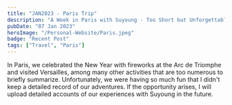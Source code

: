```yaml
---
title: "JAN2023 - Paris Trip"
description: "A Week in Paris with Suyoung - Too Short but Unforgettable"
pubDate: "07 Jan 2023"
heroImage: "/Personal-Website/Paris.jpeg"
badge: "Recent Post"
tags: ["Travel", "Paris"]
---
```


In Paris, we celebrated the New Year with fireworks at the Arc de Triomphe and visited Versailles, among many other activities that are too numerous to briefly summarize. Unfortunately, we were having so much fun that I didn't keep a detailed record of our adventures. If the opportunity arises, I will upload detailed accounts of our experiences with Suyoung in the future.
